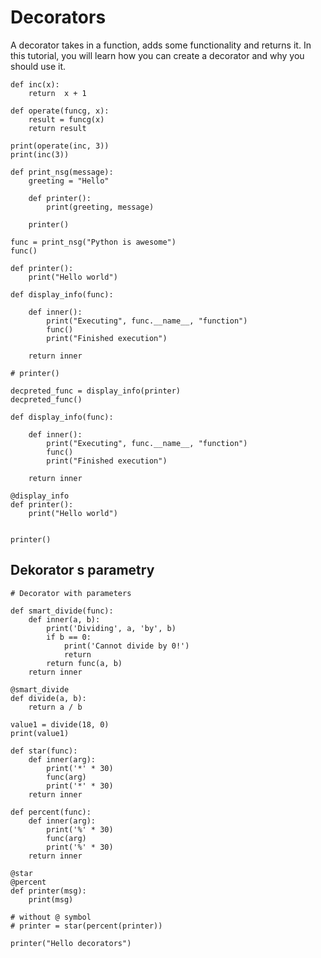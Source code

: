 # Decorators

A decorator takes in a function, adds some functionality and returns it. In this tutorial, you will learn how you can create a decorator and why you should use it.

```Py
def inc(x):
    return  x + 1

def operate(funcg, x):
    result = funcg(x)
    return result

print(operate(inc, 3))
print(inc(3))
```

```Py
def print_nsg(message):
    greeting = "Hello"

    def printer():
        print(greeting, message)

    printer()

func = print_nsg("Python is awesome")
func()
```

```Py
def printer():
    print("Hello world")

def display_info(func):

    def inner():
        print("Executing", func.__name__, "function")
        func()
        print("Finished execution")

    return inner

# printer()

decpreted_func = display_info(printer)
decpreted_func()
```

```Py
def display_info(func):

    def inner():
        print("Executing", func.__name__, "function")
        func()
        print("Finished execution")

    return inner

@display_info
def printer():
    print("Hello world")


printer()
```
## Dekorator s parametry

```Py
# Decorator with parameters

def smart_divide(func):
    def inner(a, b):
        print('Dividing', a, 'by', b)
        if b == 0:
            print('Cannot divide by 0!')
            return
        return func(a, b)
    return inner

@smart_divide
def divide(a, b):
    return a / b

value1 = divide(18, 0)
print(value1)
```

```Py
def star(func):
    def inner(arg):
        print('*' * 30)
        func(arg)
        print('*' * 30)
    return inner

def percent(func):
    def inner(arg):
        print('%' * 30)
        func(arg)
        print('%' * 30)
    return inner

@star
@percent
def printer(msg):
    print(msg)

# without @ symbol
# printer = star(percent(printer))
    
printer("Hello decorators")
```